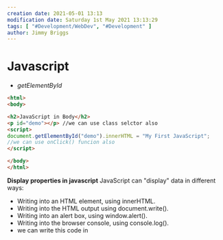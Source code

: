 ```yaml
---
creation date: 2021-05-01 13:13
modification date: Saturday 1st May 2021 13:13:29
tags: [ "#Development/WebDev", "#Development" ]
author: Jimmy Briggs
---
```


# Javascript

- *getElementById*

```HTML
<html>
<body>

<h2>JavaScript in Body</h2>
<p id="demo"></p> //we can use class selctor also 
<script>
document.getElementById("demo").innerHTML = "My First JavaScript"; 
//we can use onClick() funcion also 
</script>

</body>
</html>
```

**Display properties in javascript** JavaScript can "display" data in different ways:

- Writing into an HTML element, using innerHTML.
- Writing into the HTML output using document.write().
- Writing into an alert box, using window.alert().
- Writing into the browser console, using console.log().
- we can write this code in <script> tag or in plain js code.
- A JavaScript program is a list of programming statements.
- Semicolons separate JavaScript statements.
- Add a semicolon at the end of each executable statement.
- when we write multiple variable declarations/statements in one line  then it is allowed in js but we have to separate that by using semi  colons `a=3; b=2; c=a+b;`
- javascript ignores white spaces but we can write like this `var person = "phile" `
- JavaScript statements can be grouped together in code blocks, inside curly brackets {...}.
- JavaScript keywords are reserved words. Reserved words cannot be used as names for variables.
- JavaScript as two values Variable values are called Variables.
- Fixed values are called Literals like strings in ''/"" or simple value assigned.
- assignment is operator is = and also JavaScript is Case Sensitive means Var VAR is not considered as a var.
- hyphens are not allowed in javascript those are reserved for  substractions Underscore,lower camelCase and upper CamelCase type  variables are allowed in javascript.
- comments in javascript are like this // hello i am revising javascript
- const keyword to define a variable that cannot be reassigned and let keyword to define a variable with restricted scope.and var(whole  function scope) is global scoped and can be reasigned by values // const and let only exist in the blocks they are defined in..
- if we put numbers in string like `var yup="15"` so that will be treated as string because of quotes.
- After the declaration, the variable has no value (technically it has the value of undefined).
- we can declare many variables in one statement by separating comas or else semi;.
- for concatinating stuff we can use "je"+"fe"=jefe;a and starting  with dollars also are valid variable declarations and also we can start  with _hello.

**JavaScript assignment operators**

- examples = x=y
- x += y used as a x=x+y same for x=x-y/x=x*y/%=/* *=
- typeof Returns the type of a variable
- instanceof Returns true if an object is an instance of an object type
- Multiplication (*) and division (/) have higher precedence than addition (+) and subtraction (-).and important bracket **()** has a first precedance
- Example var x = "Volvo" + 16 + 4; if the operand is string then other will be treated as a string ans=Volvo164
- JavaScript has dynamic types. This means that the same variable can be used to hold different data types

```HTML
 var x;           // Now x is undefined
x = 5;           // Now x is a Number
x = "John";      // Now x is a String 
```

- Booleans can only have two values: true or false.
- typeof "" return datatype of the respective
- typeof {name:'John', age:34}  returns //object

```HTML
<!DOCTYPE html>
<html>
<body>

<h2>JavaScript Functions</h2>

<p id="demo"></p>

<script>
function myFunction(p1, p2) {
  return p1 * p2;
}
document.getElementById("demo").innerHTML = myFunction(4, 3);
</script>

</body>
</html>
```

- The code inside the function will execute when "something" invokes (calls) the function:
- When an event occurs (when a user clicks a button)
- When it is invoked (called) from JavaScript code
- Automatically (self invoked)
- farebnhit to celcious   return (5/9) * (f-32);
- Variables declared within a JavaScript function with var, become  LOCAL to the function outside the function var will be undefined .

**Obejcts**

- A car(is a object) has properties like weight and color, and methods like start and stop:

```HTML
<!DOCTYPE html>
<html>
<body>

<h2>JavaScript Objects</h2>

<p id="demo"></p>

<script>
// Create an object:
var car = {type:"Fiat", model:"500", color:"white"}; //this how obejcts created in javascript

// Display some data from the object:
document.getElementById("demo").innerHTML = "The car type is " + car.type;
</script>

</body>
</html>
```

- how we can write javascript objects in different types🔽

```HTML
var person = {
 firstName: "John",
 lastName: "Doe",
 age: 50,
 eyeColor: "blue"
};
```

- we can access values in objects by using **.** objectName.propertyName/ person["lastName"]; .
- In a function definition, this refers to the "owner" of the function in the aboive person is the owner of the function.
- In other words, this.firstName means the firstName property of this object.
- Accessing Object Methods

```HTML
<!DOCTYPE html>
<html>
<body>

<h2>JavaScript Objects</h2>

<p>An object method is a function definition, stored as a property value.</p>

<p id="demo"></p>

<script>
// Create an object:
var person = {
  firstName: "John",
  lastName : "Doe",
  id     : 5566,
  fullName : function() {
    return this.firstName + " " + this.lastName;
  }
};
// Display data from the object:
document.getElementById("demo").innerHTML = person.fullName();
</script>

</body>
</html>
```

- new keyword is used to create object. **JavaScript Events**
- HTML events are "things" that happen to HTML elements.
- An HTML input field was changed
- An HTML button was clicked

```HTML
<!DOCTYPE html>
<html>
<body>

<button onclick="document.getElementById('demo').innerHTML=Date()">The time is?</button>

<p id="demo"></p>

</body>
</html>
```

**JavaScript Event Types**

- onchange =An HTML element has been changed
- onclick = The user clicks an HTML element
- onmouseover = The user moves the mouse over an HTML element
- onmouseout/onkeydown/onload **String Methods in JavaScript**
- var txt = "ABCDEFGHIJKLMNOPQRSTUVWXYZ";
- var sln = txt.length;
- But strings can also be defined as objects with the keyword new:
- var firstName = new String("John");

```HTML
var x = "John";             
var y = new String("John");
```

- When using the == operator, equal strings are equal:
- When using the === operator, equal strings are not equal, because the === operator expects equality in both type and value.
- and objects  cannot be compared if we compared then output is definitely `false`
- example escape character `"we are the \"Vikings\""`.

**Strings**

- var ex="krishna";
- console.log(ex.length);
- var wer="krishna kakade"
- var opps=wer.indexOf("kakade")// also we can lastIndexOf()
- console.log(opps);
- var pos = str.indexOf("locate", 15); //The indexOf() method accepts a second parameter as the starting position for the search
- var pos = str.lastIndexOf("locate", 15); //astIndexOf() method  searches backwards, so position 15 means start the search at position  15, and search to the beginning 7 ans
- var pos=str.search("locate"); //returns the position of the first occurrence of a specified text in a string:

**String Methods** Code example from w3schools

```HTML
<!DOCTYPE html>
<html>
<body>

<h2>JavaScript String Methods</h2>

<p>The slice() method extract a part of a string
and returns the extracted parts in a new string:</p>

<p id="demo"></p>

<script>
var str = "Apple, Banana, Kiwi";
var res = str.slice(7,13);
document.getElementById("demo").innerHTML = res; //returns Banana
</script>

</body>
</html>
```

- var res = str.slice(7); //The slice() method extract a part of a string and returns the extracted parts in a new string.
- var res = str.substr(7);//The substr() method extract a part of a  string and returns the extracted parts in a new string this returns  Banana,kiwi if i put(6)there then that will return `,Banana, kiwi`. and If the first parameter is negative, the position counts from the end of the string.

**String replace**

- str = "Please visit Microsoft and Microsoft!";
- var n = str.replace("Microsoft", "W3Schools");
- var n = str.replace(/Microsoft/g, "W3Schools"); //globally match with the help of //g regular expressions
- var text2 = text1.toUpperCase();  // text2 is text1 converted to upper or toLowerCase()
- var text3 = text1.concat(" ",text2);  //used for combining the two strings
- var str = "       Hello World!        ";//The trim() method removes whitespace from both sides of a string:
- alert(str.trim());

**More string methods**

- let str = "5";
- str = str.padStart(4,0); // result is 0005
- let str = "5";
- str = str.padEnd(4,0); // result is 5000
- var str = "HELLO WORLD";
- str.charAt(0); //returns H
- var str = "HELLO WORLD"; //returns 72
- str.charCodeAt(0); //if we use str[0] then also return H

```HTML
<!DOCTYPE html>
<html>
<body>

<p id="demo"></p>

<script>
var str = "Hello";
var arr = str.split("");
var text = "";
var i;
for (i = 0; i < arr.length; i++) {
  text += arr[i] + "<br>"
}
document.getElementById("demo").innerHTML = text;
</script>

</body>
</html>
```

- var str="hey" // var strs=str.split(""); // console.log(strs)
- do not initialize objects with `new` it slows down the execution
- do not compare the objects.
- toString() method converts number to the string
- var x = 9.656; x.toExponential(2);     // returns 9.66e+0
- Number(new Date("2017-09-30"));    // returns 1506729600000 Number() can also convert a date to a number:
- parseInt("10.33");      // returns 10 returns whole number // returns 10
- var x = Number.MAX_VALUE;  return largest number/ MIN_VALUE/ **JavaScript arrays**
- var car1 = "Saab"; var cars = ["Saab", "Volvo", "BMW"]; cars[0] = "Opel"; we can assign values to the array using indexes
- var cars =["figo","vista"] var y = cars.sort();   sorts the array  [fruits.length - 1]; for pushing/adding new elelment to the array we can use cars.push("cybertruck") and also we can do .pop() for removing  element from the given array.
- In JavaScript, arrays use numbered indexes. In JavaScript, objects use named indexes.
- for recongnising the array we can use  typeof cars;
- The shift() method removes the first element of an array (and  "shifts" all other elements to the left): and unshift is used to add new element to the array and .splice() is used to remove element from the  array without leaving holes some unwanted memory etc.

```HTML
<script>
var points = [40, 100, 1, 5, 25, 10];
document.getElementById("demo").innerHTML = points;  

function myFunction() {
  points.sort(function(a, b){return a - b});
  document.getElementById("demo").innerHTML = points;
}
</script>
```

- above code example is used for the returning number in asending  order and for returning element in desending order we can do b-a.//If  the result is negative a is sorted before b.If the result is positive b  is sorted before a.
- The map() method creates a new array by performing a function on  each array element.reduce() method reduces the array into single value.
- cars.indexOf("Volvo") return index of that array element
- var d = new Date(); returns the date // for getting full year we can use .getFullYear()
- there are to many methods for for .Math() function like Math.ceil() // return round up numbernearest number // Math.round()
- variablename = (condition) ? value1:value2  ternary operator

**Conditionals in javascript**

- if else simple logic
- else when we are going to return the result if code doesn't work according to us
- else if for multiple conditions checking
- in switch case we can return result according to the different cases

```HTML
switch(expression) {
  case x:
    // code block
    break;
  case y:
    // code block
    break;
  default:
    // code block
} 
```

- loops
- for (statement 1; statement 2; statement 3) { // code block to be executed }
- for - loops through a block of code a number of times
- for/in - loops through the properties of an object
- for/of - loops through the values of an iterable object
- while - loops through a block of code while a specified condition is true
- do/while - also loops through a block of code while a specified condition is true **Syntax**
- while (condition) { // code block to be executed }
- do { // code block to be executed } while (condition);
- The break statement "jumps out" of a loop.
- The continue statement "jumps over" one iteration in the loop.
- bit wise operators are `and ,or ,not~,xor/^,shifts`

**JavaScript Regular Expressions**

- A regular expression is a sequence of characters that forms a search pattern.
- Regular expressions can be used to perform all types of text search and text replace operations.
- var str = "Visit W3Schools";var n = str.search(/w3schools/i); //i denotes case sensitive and g for global matching
- test is the javascript regular expression object **Try and catch**

```HTML
try {
  Block of code to try
}
catch(err) {
  Block of code to handle errors
}
finally {
  Block of code to be executed regardless of the try / catch result
} 

var num = 1;
try {
  num.toUpperCase();   // You cannot convert a number to upper case
}
catch(err) {
  document.getElementById("demo").innerHTML = err.name;
}
```

- variables declared inside the function those are local variables to  the function and those are declared outside the function are global  variables.

**JavaScript hoisting**

- Variables defined with let and const are hoisted to the top of the block, but not initialized.
- In JavaScript, a variable can be declared after it has been used.In  other words; a variable can be used before it has been  declared.Variables defined with let and const are hoisted to the top of  the block, but not initialized.Meaning: The block of code is aware of  the variable, but it cannot be used until it has been declared.Using a  let variable before it is declared will result in a ReferenceError.
- Declare Your Variables At the Top !
- Hoisting is (to many developers) an unknown or overlooked behavior of JavaScript.
- If a developer doesn't understand hoisting, programs may contain bugs (errors).
- To avoid bugs, always declare all variables at the beginning of every scope.
- Since this is how JavaScript interprets the code, it is always a good rule.
- With `strict mode`, you can not, for example, use undeclared variables.
- because of strict mode we can write secure javascript if Declared at the beginning of a script, it has global scope (all code in the script  will execute in strict mode):and we didn't declared variables then that  will cause erros. **This keyword**
- The JavaScript this keyword refers to the object it belongs to. In a function, this refers to the global object.
- JavaScript strict mode does not allow default binding. So, when used in a function, in strict mode, this is undefined.
- **const** array can be changed.

**Arrow functions**

```HTML
simple functions
hello = function() {
  return "Hello World!";
}
arrow function
hello = () => {
  return "Hello World!";
  
  simple one with return default is return  hello = () => "Hello World!"; 
  
```

- **JavaScript class examples**

```HTML
<!DOCTYPE html>
<html>
<body>

<h2>JavaScript Class</h2>

<p>How to use a JavaScript Class.</p>

<p id="demo"></p>

<script>
class Car {
constructor(name, year) {
  this.name = name;
  this.year = year;
}
}

myCar = new Car("Ford", 2014);
document.getElementById("demo").innerHTML =
myCar.name + " " + myCar.year;
</script>

</body>
</html>
```

- If your browser supports debugging, you can use console.log() to  display JavaScript values in the debugger window:and The debugger  keyword stops the execution of JavaScript, and calls (if available) the  debugging function.and debugger tools are devtools of any browser we can those things in console
- **JavaScript best practices **
- Global variables and functions can be overwritten by other scripts.  Use local variables instead, and learn how to use closures.end switches  with defaults.
- **JavaScript Performance**
- Reduce Activity in Loops:-

```HTML
var i;
for (i = 0; i < arr.length; i++) { //bad code
var i;
var l = arr.length;
for (i = 0; i < l; i++) { //better code
```

- **closures** It’s kind of like when a car is  manufactured (defined) it comes with a few functions like start,  accelerate, decelerate. These car functions get executed by the driver  every time they operate the car. Closures for these functions come  defined with the car itself and they close over variables they need to  operate.
- JavaScript has the 5 primitive datatypes
- string ,number,boolean, null, undefined.
- JavaScript Objects are Mutable Objects are mutable: They are  addressed by reference, not by value. Any changes to x will also change  person, because x and person are the same object.
- The delete keyword deletes a property from an object.

```HTML
var person = {firstName:"John", lastName:"Doe", age:50, eyeColor:"blue"};
delete person.age;   // or delete person["age"]; 
```

- Accessing Object Methods in JavaScript code

```HTML
<!DOCTYPE html>
<html>
<body>

<p id="demo"></p>

<script>
var person = {
  firstName: "John",
  lastName : "Doe",
  id     : 5566,
};
person.name = function() {
  return this.firstName + " " + this.lastName;
};

document.getElementById("demo").innerHTML =
"My father is " + person.name(); 
</script>

</body>
</html>
```

- Object.values() converts an object to an array.

**JavaScript Object Accessors**

- // Display data from the object using a getter:

```HTML
var person = {
  firstName: "John",
  lastName : "Doe",
  language : "",
  set lang(lang) {
    this.language = lang;
  }
};

// Set an object property using a setter:
person.lang = "en";

// Display data from the object:
document.getElementById("demo").innerHTML = person.language;
```

- JavaScript Object Constructors

```HTML
<!DOCTYPE html>
<html>
<body>

<h2>JavaScript Object Constructors</h2>

<p id="demo"></p>

<script>
// Constructor function for Person objects
function Person(first, last, age, eye) {
  this.firstName = first;
  this.lastName = last;
  this.age = age;
  this.eyeColor = eye;
}

// Create a Person object
var myFather = new Person("John", "Doe", 50, "blue");

// Display age
document.getElementById("demo").innerHTML =
"My father is " + myFather.age + "."; 
</script>

</body>
</html>
```

- another way to use constructor

```HTML
class Polygon {
  constructor() {
    this.name = 'Polygon';
  }
}

const poly1 = new Polygon();

console.log(poly1.name);
// expected output: "Polygon"
```

- The JavaScript prototype property allows you to add new properties to object constructors and The JavaScript prototype property also allows  you to add new methods to objects constructors.Prototypes are the  mechanism by which JavaScript objects inherit features from one another. In this article, we explain how prototype chains work and look at how  the prototype property can be used to add methods to existing  constructors.
- call(), an object can use a method belonging to another object.
- **javascript closures** A closure is a function having access to the parent scope, even after the parent function has closed.
- **JavaScript Classes**
	
```HTML
  constructor() { ... }
}
```

**class inheritance**

```HTML
class Car {
  constructor(brand) {
    this.carname = brand;
  }
  present() {
    return 'I have a ' + this.carname;
  }
}

class Model extends Car {
  constructor(brand, mod) {
    super(brand);
    this.model = mod;
  }
  show() {
    return this.present() + ', it is a ' + this.model;
  }
}

let myCar = new Model("Ford", "Mustang");
document.getElementById("demo").innerHTML = myCar.show();
```

- The super() method refers to the parent class.By calling the super() method in the constructor method, we call the parent's constructor  method and gets access to the parent's properties and  methods.Inheritance is useful for code reusability: reuse properties and methods of an existing class when you create a new class.

**JavaScript Callbacks**

- "I will call back later!" A callback is a function passed as an  argument to another function This technique allows a function to call  another function A callback function can run after another function has  finished.
- A callback is a function passed as an argument to another function.
- Functions running in parallel with other functions are called asynchronous. A good example is JavaScript setTimeout()
- async makes a function return a Promise and await makes a function wait for a Promise
- .includes() method checks that number or something is in the array & according to that it returns true.
- global scoped variables are declared on the top function in javascript
- anonymous function is function without name

```HTML
// This is how we write normal or declaration function
// Let us change this declaration function to an arrow function
function square(n) {
  return n * n
}

console.log(square(2)) // 4

const square = (n) => {
  return n * n
}

console.log(square(2)) // -> 4

// if we have only one line in the code block, it can be written as follows, explicit return
const square = (n) => n * n // -> 4
```

- ... spread operator can be use to copy the elements of the array to another array and also we can copy objects also.

- **JavaScript coding questions** ``  var A = new Date('October 15, 1996 05:35:32');

  // Day of the week from above Date Object is // being extracted using getDay() var Day = A.getDay(); console.log(Day) ``

- Print this page `function print_current_page() { window.print(); }`

***
Links: 
Source:

